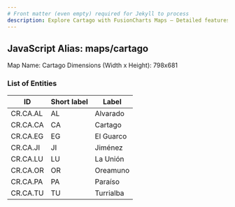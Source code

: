 ```yaml
---
# Front matter (even empty) required for Jekyll to process
description: Explore Cartago with FusionCharts Maps – Detailed features for seamless integration. Try now & enhance your data visualization today! 
---
```


## JavaScript Alias: maps/cartago

Map Name: Cartago
Dimensions (Width x Height): 798x681





### List of Entities

ID | Short label | Label   | 
---|---|---|
CR.CA.AL| AL | Alvarado  |
CR.CA.CA| CA | Cartago   |
CR.CA.EG| EG | El Guarco | 
CR.CA.JI| JI | Jiménez   |
CR.CA.LU| LU | La Unión  |
CR.CA.OR| OR | Oreamuno  |
CR.CA.PA| PA | Paraíso   |
CR.CA.TU| TU | Turrialba |
